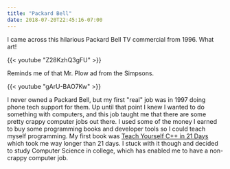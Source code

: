 ```yaml
---
title: "Packard Bell"
date: 2018-07-20T22:45:16-07:00
---
```

I came across this hilarious Packard Bell TV commercial from 1996. What art!

{{< youtube "Z28KzhQ3gFU" >}}

Reminds me of that Mr. Plow ad from the Simpsons.

{{< youtube "gArU-BAO7Kw" >}}

I never owned a Packard Bell, but my first "real" job was in 1997 doing phone tech support for them. Up until that point I knew I wanted to do something with computers, and this job taught me that there are some pretty crappy computer jobs out there. I used some of the money I earned to buy some programming books and developer tools so I could teach myself programming. My first book was [Teach Yourself C++ in 21 Days](https://www.amazon.com/One-Hour-Sams-Teach-Yourself/dp/0789757745/ref=pd_lpo_sbs_14_t_0?_encoding=UTF8&psc=1&refRID=TD8QDZ9B9WJF1ESVJE6S) which took me way longer than 21 days. I stuck with it though and decided to study Computer Science in college, which has enabled me to have a non-crappy computer job.
